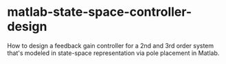 # matlab-state-space-controller-design
How to design a feedback gain controller for a 2nd and 3rd order system that's modeled in state-space representation via pole placement in Matlab.

